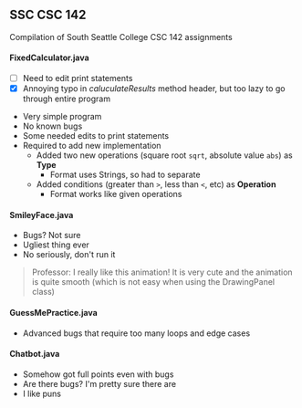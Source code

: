 ## SSC CSC 142
Compilation of South Seattle College CSC 142 assignments

#### FixedCalculator.java
- [ ] Need to edit print statements
- [x] Annoying typo in *caluculateResults* method header, but too lazy to go through entire program
- Very simple program
- No known bugs
- Some needed edits to print statements
- Required to add new implementation
  - Added two new operations (square root `sqrt`, absolute value `abs`) as **Type**
    - Format uses Strings, so had to separate
  - Added conditions (greater than `>`, less than `<`, etc) as **Operation**
    - Format works like given operations
#### SmileyFace.java
- Bugs? Not sure
- Ugliest thing ever
- No seriously, don't run it
> Professor: I really like this animation! It is very cute and the animation is quite smooth (which is not easy when using the DrawingPanel class)
#### GuessMePractice.java
- Advanced bugs that require too many loops and edge cases
#### Chatbot.java
- Somehow got full points even with bugs
- Are there bugs? I'm pretty sure there are
- I like puns
